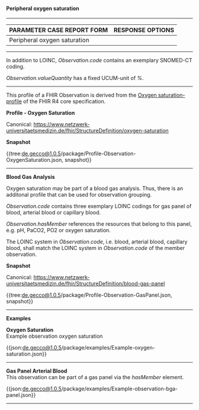 #### Peripheral oxygen saturation

---

| PARAMETER CASE REPORT FORM | RESPONSE OPTIONS |
|--------------|-----------|
| Peripheral oxygen saturation |  | 

---

In addition to LOINC, *Observation.code* contains an exemplary SNOMED-CT coding.

*Observation.valueQuantity* has a fixed UCUM-unit of *%*.

---

This profile of a FHIR Observation is derived from the [Oxygen saturation-profile](http://hl7.org/fhir/observation-oxygensat.html) of the FHIR R4 core specification.

**Profile - Oxygen Saturation**

Canonical: https://www.netzwerk-universitaetsmedizin.de/fhir/StructureDefinition/oxygen-saturation

**Snapshot**

{{tree:de.gecco@1.0.5/package/Profile-Observation-OxygenSaturation.json, snapshot}}

---

**Blood Gas Analysis**

Oxygen saturation may be part of a blood gas analysis. Thus, there is an additonal profile that can be used for observation grouping. 

*Observation.code* contains three exemplary LOINC codings for gas panel of blood, arterial blood or capillary blood.

*Observation.hasMember* references the resources that belong to this panel, e.g. pH, PaCO2, PO2 or oxygen saturation.

The LOINC system in *Observation.code*, i.e. blood, arterial blood, capillary blood, shall match the LOINC system in *Observation.code* of the member observation.

**Snapshot**

Canonical: https://www.netzwerk-universitaetsmedizin.de/fhir/StructureDefinition/blood-gas-panel

{{tree:de.gecco@1.0.5/package/Profile-Observation-GasPanel.json, snapshot}}

---

**Examples**

**Oxygen Saturation**
<br>
Example observation oxygen saturation

{{json:de.gecco@1.0.5/package/examples/Example-oxygen-saturation.json}}

---

**Gas Panel Arterial Blood**
<br>
This observation can be part of a gas panel via the *hasMember* element.

{{json:de.gecco@1.0.5/package/examples/Example-observation-bga-panel.json}}

---